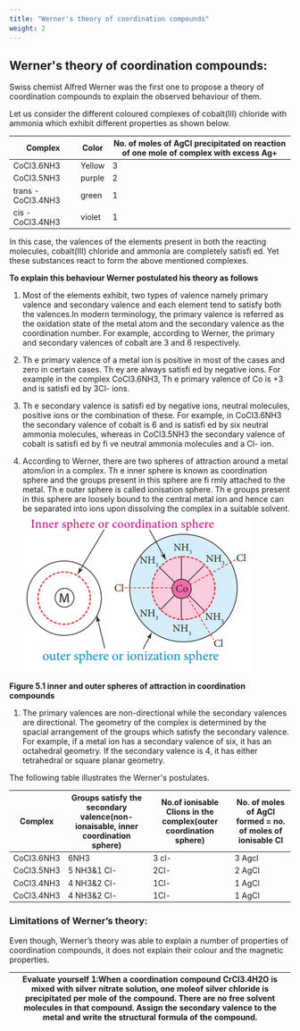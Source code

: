 ```yaml
---
title: "Werner's theory of coordination compounds"
weight: 2
---
```


## Werner's theory of coordination compounds:
Swiss chemist Alfred Werner was the first one to propose a theory of coordination compounds to explain the observed behaviour of them.

Let us consider the different coloured complexes of cobalt(III) chloride with ammonia which exhibit different properties as shown below.


| Complex| Color| No. of moles of AgCl precipitated on reaction of one mole of complex with excess Ag+ |
| ----------- | ----------- | ----------- |
| CoCl3.6NH3| Yellow |      3 |
| CoCl3.5NH3| purple |      2 |
| trans - CoCl3.4NH3| green |      1 |
| cis - CoCl3.4NH3| violet |       1 |




In this case, the valences of the elements present in both the reacting molecules, cobalt(III) chloride and ammonia are completely satisfi ed. Yet these substances react to form the above mentioned complexes.

**To explain this behaviour Werner postulated his theory as follows** 
1. Most of the elements exhibit, two types of valence namely primary valence and secondary
valence and each element tend to satisfy both the valences.In modern terminology, the primary valence is referred as the oxidation state of the metal atom and the secondary valence as the coordination number. For example, according to Werner, the primary and secondary valences of cobalt are 3 and 6 respectively.

2. Th e primary valence of a metal ion is positive in most of the cases and zero in certain cases. Th ey are always satisfi ed by negative ions. For example in the complex CoCl3.6NH3, Th e primary valence of Co is +3 and is satisfi ed by 3Cl- ions.

3. Th e secondary valence is satisfi ed by negative ions, neutral molecules, positive ions or the combination of these. For example, in CoCl3.6NH3 the secondary valence of cobalt is 6 and is satisfi ed by six neutral ammonia molecules, whereas in CoCl3.5NH3 the secondary valence of cobalt is satisfi ed by fi ve neutral ammonia molecules and a Cl- ion.

4. According to Werner, there are two spheres of attraction around a metal atom/ion in a complex. Th e inner sphere is known as coordination sphere and the groups present in this sphere are fi rmly attached to the metal. Th e outer sphere is called ionisation sphere. Th e groups present in this sphere are loosely bound to the central metal ion and hence can be separated into ions upon dissolving the complex in a suitable solvent.
![Alt text](<../Out sphere .png>)

**Figure 5.1 inner and outer spheres of attraction in coordination compounds**










  



1. The primary valences are non-directional while the secondary valences are directional. The geometry of the complex is determined by the spacial arrangement of the groups which satisfy the secondary valence. For example, if a metal ion has a secondary valence of six, it has an octahedral geometry. If the secondary valence is 4, it has either tetrahedral or square planar geometry.

The following table illustrates the Werner's postulates.

| Complex |Groups satisfy the secondary valence(non-ionaisable, inner coordination sphere)|No.of ionisable Clions in the complex(outer coordination sphere)|No. of moles of AgCl formed = no. of moles of ionisable Cl|
|------|------|------|------|
|CoCl3.6NH3| 6NH3|3 cl-| 3 Agcl |
| CoCl3.5NH3  |5 NH3&1 Cl-|2Cl- | 2 AgCl |
| CoCl3.4NH3  |4 NH3&2 Cl-|1Cl- | 1 AgCl |
| CoCl3.4NH3  |4 NH3&2 Cl-|1Cl- | 1 AgCl |

### Limitations of Werner’s theory:


Even though, Werner’s theory was able to explain a number of properties of coordination compounds, it does not explain their colour and the magnetic properties.



| Evaluate yourself 1:When a coordination compound CrCl3.4H2O is mixed with silver nitrate solution, one moleof silver chloride is precipitated per mole of the compound. There are no free solvent molecules in that compound. Assign the secondary valence to the metal and write the structural formula of the compound.|
| ----------- |

